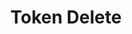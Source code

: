 ---
title: Token Delete
position: 1.3
type: delete
description: /api/v1/auth/tokens

left_code_blocks:
  - code_block: |-
      $.ajax({
        url: '/api/v1/auth/tokens',
        headers: {
            'Authorization':'Token $token',
        },
        type: 'DELETE',
          success: function(result) {}
      });
    title: jQuery
    language: javascript
  - code_block: |-
      r = requests.delete("/api/v1/auth/tokens", token="YOUR_TOKEN_KEY")
      print r.text
    title: Python
    language: python
---